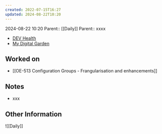 ```yaml
---
created: 2022-07-15T16:27
updated: 2024-08-22T10:20
---
```

2024-08-22 10:20
Parent:: [[Daily]] 
Parent:: xxxx

- [DEV Health](https://health-configdev.mixtelematics.com/public/mapshow.htm?id=2001&mapid=1A35514B-E08F-4B7C-90B8-CD1774AE8CA3)
- [My Digital Garden](https://my-digital-garden-ten-inky.vercel.app/)

## Worked on

- [[OE-513 Configuration Groups - Frangularisation and enhancements]]

## Notes

- xxx

## Other Information

![[Daily]]
